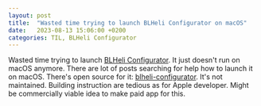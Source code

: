 ```yaml
---
layout: post
title:  "Wasted time trying to launch BLHeli Configurator on macOS"
date:   2023-08-13 15:06:00 +0200
categories: TIL, BLHeli Configurator
---
```

Wasted time trying to launch [BLHeli Configurator](https://chrome.google.com/webstore/detail/blheli-configurator/mejfjggmbnocnfibbibmoogocnjbcjnk). It just doesn't run on macOS anymore. There are lot of posts searching for help how to launch it on macOS. There's open source for it: [blheli-configurator](https://github.com/blheli-configurator/blheli-configurator). It's not maintained. Building instruction are tedious as for Apple developer. Might be commercially viable idea to make paid app for this.
